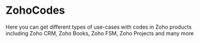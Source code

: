 # ZohoCodes
Here you can get different types of use-cases with codes in Zoho products including Zoho CRM, Zoho Books, Zoho FSM, Zoho Projects and many more
